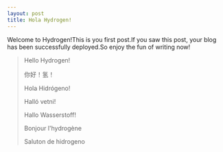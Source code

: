 ```yaml
---
layout: post
title: Hola Hydrogen!
---
```


Welcome to Hydrogen!This is you first post.If you saw this post, your blog has been successfully deployed.So enjoy the fun of writing now!

> Hello Hydrogen!
>
> 你好！氢！
>
> Hola Hidrógeno!
>
> Halló vetni!
>
> Hallo Wasserstoff!
>
> Bonjour l'hydrogène
>
> Saluton de hidrogeno
